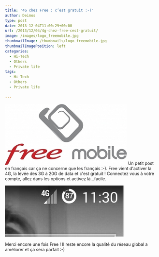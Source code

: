 ```yaml
---
title: '4G chez Free : c’est gratuit :-)'
author: Deimos
type: post
date: 2013-12-04T11:00:29+00:00
url: /2013/12/04/4g-chez-free-cest-gratuit/
image: /images/logo_freemobile.jpg
thumbnailImage: /thumbnails/logo_freemobile.jpg
thumbnailImagePosition: left
categories:
  - Hi-Tech
  - Others
  - Private life
tags:
  - Hi-Tech
  - Others
  - Private life

---
```

![free-mobile-logo](/images/logo_freemobile.jpg)
Un petit post en français car ça ne concerne que les français :-). Free vient d'activer la 4G, la levée des 3G à 20G de data et c'est gratuit ! Connectez vous à votre compte, allez dans les options et activez là...facile.

![wpid-20131208_113322](/images/wpid-20131208_113322.jpg)

Merci encore une fois Free ! Il reste encore la qualité du réseau global a améliorer et ça sera parfait :-)